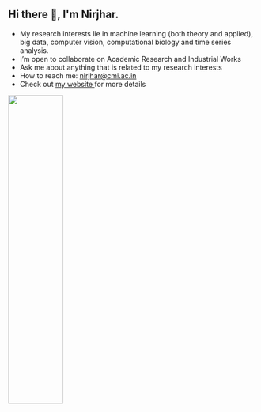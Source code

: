 ## Hi there 👋, I'm Nirjhar.

- My research interests lie in machine learning (both theory and applied), big data, computer vision, computational biology and time series analysis.
- I’m open to collaborate on Academic Research and Industrial Works
- Ask me about anything that is related to my research interests
- How to reach me: nirjhar@cmi.ac.in
- Check out <a href="https://combinoob.github.io/">my website </a> for more details




<img align="left" width="47%" height="40%" src="https://github-readme-stats.vercel.app/api?username=combinoob&show_icons=true&theme=tokyonight&hide_border=true"/>
